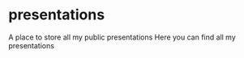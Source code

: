 # presentations
A place to store all my public presentations
Here you can find all my presentations
